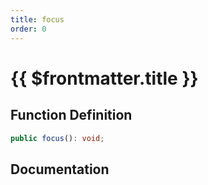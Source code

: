 ```yaml
---
title: focus
order: 0
---
```


# {{ $frontmatter.title }}

## Function Definition

```ts
public focus(): void;
```

## Documentation

<!--@include: ./parts/focus.md-->
